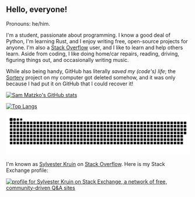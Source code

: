 <h2>Hello, everyone!</h2>

Pronouns: he/him.

I'm a student, passionate about programming. I know a good deal of Python, I'm learning Rust, and I enjoy writing free, open-source projects for anyone. I'm also a [Stack Overflow](https://stackoverflow.com) user, and I like to learn and help others learn. Aside from coding, I like doing home/car repairs, reading, driving, figuring things out, and occasionally writing music.

While also being handy, GitHub has literally _saved my (code's) life_; the [Sortery](https://github.com/SamMatzko/Sortery/) project on my computer got deleted somehow, and it was only because I had put it on GitHub that I could recover it!

[![Sam Matzko's GitHub stats](https://github-readme-stats.vercel.app/api?username=SamMatzko&show_icons=true&theme=gruvbox&count_private=true)](https://github.com/anuraghazra/github-readme-stats)

[![Top Langs](https://github-readme-stats.vercel.app/api/top-langs/?username=SamMatzko&layout=compact&theme=gruvbox)](https://github.com/anuraghazra/github-readme-stats)

[![GitHub Snake dark](https://github.com/SamMatzko/SamMatzko/blob/output/github-contribution-grid-snake-dark.svg)](https://github.com/Platane/snk)

I'm known as [Sylvester Kruin](https://stackoverflow.com/users/16775594/sylvester-kruin) on [Stack Overflow](https://stackoverflow.com). Here is my Stack Exchange profile:

<a href="https://stackexchange.com/users/22592749/sylvester-kruin"><img src="https://stackexchange.com/users/flair/22592749.png?theme=dark" width="208" height="58" alt="profile for Sylvester Kruin on Stack Exchange, a network of free, community-driven Q&amp;A sites" title="profile for Sylvester Kruin on Stack Exchange, a network of free, community-driven Q&amp;A sites" /></a>
